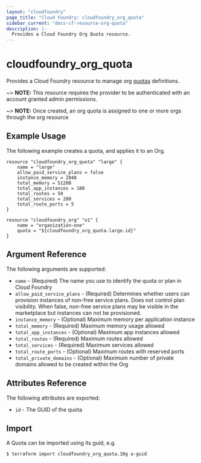 ```yaml
---
layout: "cloudfoundry"
page_title: "Cloud Foundry: cloudfoundry_org_quota"
sidebar_current: "docs-cf-resource-org-quota"
description: |-
  Provides a Cloud Foundry Org Quota resource.
---
```


# cloudfoundry\_org\_quota

Provides a Cloud Foundry resource to manage org [quotas](https://docs.cloudfoundry.org/adminguide/quota-plans.html) definitions.

~> **NOTE:** This resource requires the provider to be authenticated with an account granted admin permissions.

~> **NOTE:** Once created, an org quota is assigned to one or more orgs through the org resource

## Example Usage

The following example creates a quota, and applies it to an Org.

```hcl
resource "cloudfoundry_org_quota" "large" {
    name = "large"
    allow_paid_service_plans = false
    instance_memory = 2048
    total_memory = 51200
    total_app_instances = 100
    total_routes = 50
    total_services = 200
    total_route_ports = 5
}

resource "cloudfoundry_org" "o1" {
    name = "organization-one"
    quota = "${cloudfoundry_org_quota.large.id}"
}
```


## Argument Reference

The following arguments are supported:

* `name` - (Required) The name you use to identify the quota or plan in Cloud Foundry
* `allow_paid_service_plans` - (Required) Determines whether users can provision instances of non-free service plans. Does not control plan visibility. When false, non-free service plans may be visible in the marketplace but instances can not be provisioned.
* `instance_memory` - (Optional) Maximum memory per application instance
* `total_memory` - (Required) Maximum memory usage allowed
* `total_app_instances` - (Optional) Maximum app instances allowed
* `total_routes` - (Required) Maximum routes allowed
* `total_services` - (Required) Maximum services allowed
* `total_route_ports` - (Optional) Maximum routes with reserved ports
* `total_private_domains` - (Optional) Maximum number of private domains allowed to be created within the Org

## Attributes Reference

The following attributes are exported:

* `id` - The GUID of the quota

## Import

A Quota can be imported using its guid, e.g.

```bash
$ terraform import cloudfoundry_org_quota.10g a-guid
```
